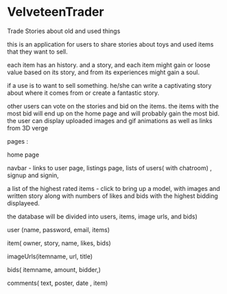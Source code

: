 # VelveteenTrader
Trade Stories about old and used things

<!-- $ npx crcf myComponent
$ npx crcf components/myComponent -->

this is an application for users to share stories about toys and used items that they want to sell.

each item has an history. and a story, and each item might gain or loose value based on its story, and from its experiences
might gain a soul.  

if a use is to want to sell something. he/she can write a captivating story about where it comes from or create a fantastic story.

other users can vote on the stories and bid on the items.  the items with the most bid will end up on the home page and will probably gain the most
bid.  the user can display uploaded images and gif animations as well as links from 3D verge


pages :

home page 

navbar - links to user page, listings page, lists of users( with chatroom) , signup and signin,

a list of the highest rated items - click to bring up a model, with images and written story along with numbers of likes and bids with the
highest bidding displayeed.  




the database will be divided into users, items, image urls, and bids)

user (name, password, email, items)

item( owner, story, name, likes, bids)

imageUrls(itemname, url, title)

bids( itemname, amount, bidder,) 

comments( text, poster,  date , item)





